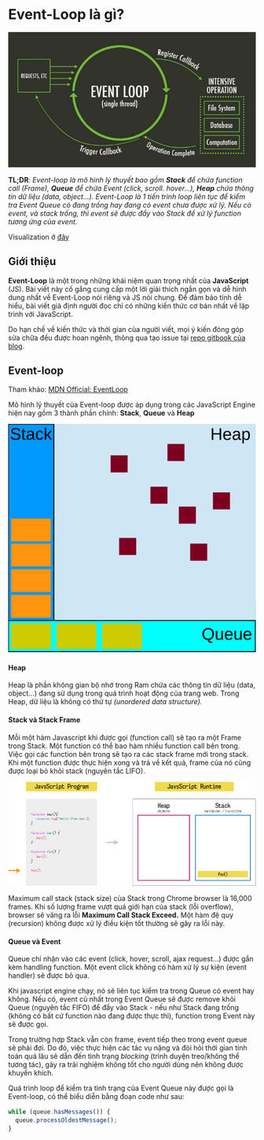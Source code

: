 # Event-Loop là gì?

![](.gitbook/assets/event-loop.jpg)

**TL;DR**: _Event-loop là mô hình lý thuyết bao gồm **Stack** để chứa function call \(Frame\),  **Queue** để chứa Event \(click, scroll. hover...\), **Heap** chứa thông tin dữ liệu \(data, object...\). Event-Loop là 1 tiến trình loop liên tục để kiểm tra Event Queue có đang trống hay đang có event chưa được xử lý. Nếu có event, và stack trống, thì event sẽ được đẩy vào Stack để xử lý function tương ứng của event._

Visualization ở [đây](http://latentflip.com/loupe/?code=ZnVuY3Rpb24gcHJpbnRIZWxsbygpIHsNCiAgICBjb25zb2xlLmxvZygnSGVsbG8gZnJvbSBiYXonKTsNCn0NCg0KZnVuY3Rpb24gYmF6KCkgew0KICAgIHNldFRpbWVvdXQocHJpbnRIZWxsbywgMzAwMCk7DQp9DQoNCmZ1bmN0aW9uIGJhcigpIHsNCiAgICBiYXooKTsNCn0NCg0KZnVuY3Rpb24gZm9vKCkgew0KICAgIGJhcigpOw0KfQ0KDQpmb28oKTs%3D!!!PGJ1dHRvbj5DbGljayBtZSE8L2J1dHRvbj4%3D)

## Giới thiệu

**Event-Loop** là một trong những khái niệm quan trọng nhất của **JavaScript** \(JS\). Bài viết này cố gắng cung cấp một lời giải thích ngắn gọn và dễ hình dung nhất về Event-Loop nói riêng và JS nói chung. Để đảm bảo tính dễ hiểu, bài viết giả định người đọc chỉ có những kiến thức cơ bản nhất về lập trình với JavaScript.

Do hạn chế về kiến thức và thời gian của người viết, mọi ý kiến đóng góp sửa chữa đều được hoan ngênh, thông qua tạo issue tại [repo gitbook của blog](http://github.com/vutran1710/journals).

## Event-loop

Tham khảo: [MDN Official: EventLoop](https://developer.mozilla.org/en-US/docs/Web/JavaScript/EventLoop)

Mô hình lý thuyết của Event-loop được áp dụng trong các JavaScript Engine hiện nay gồm 3 thành phần chính: **Stack**, **Queue** và **Heap**

![](.gitbook/assets/default.svg)

#### Heap

Heap là phần không gian bộ nhớ trong Ram chứa các thông tin dữ liệu \(data, object...\) đang sử dụng trong quá trình hoạt động của trang web. Trong Heap, dữ liệu là không có thứ tự _\(unordered data structure\)._

#### Stack và Stack Frame

Mỗi một hàm Javascript khi được gọi \(function call\) sẽ tạo ra một Frame trong Stack. Một function có thể bao hàm nhiều function call bên trong. Việc gọi các function bên trong sẽ tạo ra các stack frame mới trong stack. Khi một function được thực hiện xong và trả về kết quả, frame của nó cũng được loại bỏ khỏi stack \(nguyên tắc LIFO\).

![](.gitbook/assets/1_rrolpv-zrmpa-srnhwlbva.gif)

Maximum call stack \(stack size\) của Stack trong Chrome browser là 16,000 frames. Khi số lượng frame vượt quá giới hạn của stack \(lỗi overflow\), browser sẽ văng ra lỗi **Maximum Call Stack Exceed.** Một hàm đệ quy \(recursion\) không được xử lý điều kiện tốt thường sẽ gây ra lỗi này.

#### Queue và Event

Queue chỉ nhận vào các event \(click, hover, scroll, ajax request...\) được gắn kèm handling function. Một event click không có hàm xử lý sự kiện \(event handler\) sẽ được bỏ qua. 

Khi javascript engine chạy, nó sẽ liên tục kiểm tra trong Queue có event hay không. Nếu có, event cũ nhất trong Event Queue sẽ được remove khỏi Queue \(nguyên tắc FIFO\) để đẩy vào Stack - nếu như Stack đang trống \(không có bất cứ function nào đang được thực thi\), function trong Event này sẽ được gọi. 

Trong trường hợp Stack vẫn còn frame, event tiếp theo trong event queue sẽ phải đợi. Do đó, việc thực hiện các tác vụ nặng và đòi hỏi thời gian tính toán quá lâu sẽ dẫn đến tình trạng _blocking_ \(trình duyện treo/không thể tương tác\), gây ra trải nghiệm không tốt cho người dùng nên không được khuyến khích.

Quá trình loop để kiểm tra tình trạng của Event Queue này được gọi là Event-loop, có thể biểu diễn bằng đoạn code như sau:

```javascript
while (queue.hasMessages()) {
  queue.processOldestMessage();
}
```



